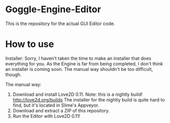 # Goggle-Engine-Editor
This is the repository for the actual GUI Editor code.


# How to use
Installer:
Sorry, I haven't taken the time to make an installer that does everything for you.
As the Engine is far from being completed, I don't think an installer is coming soon.
The manual way shouldn't be too difficult, though.

The manual way:
1. Download and install Love2D 0.11. Note: this is a nightly build! http://love2d.org/builds
   The installer for the nightly build is quite hard to find, but it's located in Slime's Appveyor.
2. Download and extract a ZIP of this repository.
3. Run the Editor with Love2D 0.11!
